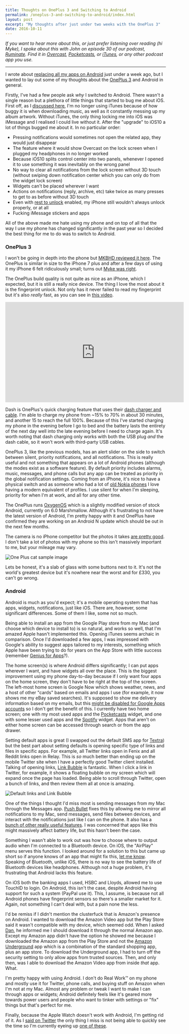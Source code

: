 ```yaml
---
title: Thoughts on OnePlus 3 and Switching to Android
permalink: /oneplus-3-and-switching-to-android/index.html
layout: post
excerpt: "My thoughts after just under two weeks with the OnePlus 3"
date: 2016-10-11
---
```



*If you want to hear more about this, or just prefer listening over reading (hi Myke), I spoke about this with John on episode 30 of our podcast, <a href="http://ruminatepodcast.com/31">Ruminate</a>. Find it in <a href="https://overcast.fm/itunes1033235350/ruminate-podcast">Overcast</a>, <a href="http://pca.st/ruminate">Pocketcasts</a>, or <a href="https://itunes.apple.com/gb/podcast/ruminate-podcast/id1033235350">iTunes</a>, or any other podcast app you use.*

---

I wrote about [replacing all my apps on Android](http://robblewis.me/replacing-apps-on-android) just under a week ago, but I wanted to lay out some of my thoughts about the [OnePlus 3](https://oneplus.net/uk/3) and Android in general.

Firstly, I've had a few people ask *why* I switched to Android. There wasn't a single reason but a plethora of little things that started to bug me about iOS. First off, as I [discussed here](http://www.ruminatepodcast.com/30), I'm no longer using iTunes because of how buggy it is when downloading music, as well as it constantly messing up my album artwork. Without iTunes, the only thing locking me into iOS was iMessage and I realised I could live without it. After the "upgrade" to iOS10 a lot of things bugged me about it. In no particular order:

- Pressing notifications would sometimes not open the related app, they would just disappear
- The feature where it would show Overcast on the lock screen when I plugged my headphones in no longer worked
- Because iOS10 splits control center into two panels, whenever I opened it to use something it was inevitably on the wrong panel
- No way to clear all notifications from the lock screen without 3D touch (without swiping down notification center which you can only do from the widget lock screen)
- Widgets can't be placed wherever I want
- Actions on notifications (reply, archive, etc) take twice as many presses to get to as before without 3D touch
- Even with [rest to unlock](http://www.howtogeek.com/262837/how-to-unlock-your-ios-10-device-with-a-single-click-like-in-ios-9/) enabled, my iPhone still wouldn't always unlock properly, or at all
- Fucking iMessage stickers and apps

All of the above made me hate using my phone and on top of all that the way I use my phone has changed significantly in the past year so I decided the best thing for me to do was to switch to Android.

### OnePlus 3

I won't be going in depth into the phone but [MKBHD reviewed it here](https://www.youtube.com/watch?v=ycIpOZY03OM). The OnePlus is similar in size to the iPhone 7 plus and after a few days of using it my iPhone 6 felt ridiculously small; turns out [Myke was right](https://twitter.com/search?q=%23mykewasright).

The OnePlus build quality is not quite as nice as an iPhone, which I expected, but it is still a really nice device. The thing I love the most about it is the fingerprint unlock. Not only has it never failed to read my fingerprint but it's also *really* fast, as you can see in [this video](https://www.youtube.com/watch?v=fOIfTNfdZUk).

<div style="text-align:center;">
    <iframe width="560" height="315" src="https://www.youtube.com/embed/fOIfTNfdZUk" frameborder="0" allowfullscreen></iframe>
</div>

Dash is OnePlus's quick charging feature that uses their [dash charger and cable](https://oneplus.net/uk/3/dashcharge). I'm able to charge my phone from ~15% to 70% in about 30 minutes, and another 15 to reach the full 100%. Because of this I've started charging my phone in the evening before I go to bed and the battery lasts the entirety of the next day well into the late evening before I need to charge again. It's worth noting that dash charging only works with both the USB plug *and* the dash cable, so it won't work with third-party USB cables.

OnePlus 3, like the previous models, has an alert slider on the side to switch between silent, priority notifications, and all notifications. This is really useful and not something that appears on a lot of Android phones (although the modes exist as a software feature). By default priority includes alarms, music, messages, and phone calls but any app can be treated as priority in the global notification settings. Coming from an iPhone, it's nice to have a physical switch and as someone who had a lot of [old Nokia phones](https://en.wikipedia.org/wiki/Nokia_3310) I love having a modern equivalent of profiles. I use silent for when I'm sleeping, priority for when I'm at work, and all for any other time.

The OnePlus runs [OxygenOS](https://en.wikipedia.org/wiki/OxygenOS) which is a slightly modified version of stock Android, currently on 6.0 Marshmallow. Although it's frustrating to not have the latest version of Android, I'm pretty happy with it and OnePlus have confirmed they are working on an Android N update which should be out in the next few months.

The camera is no iPhone competitor but the photos it takes [are pretty good](http://rmlewisuk.s3.amazonaws.com/one-plus-sample-cat.jpg). I don't take a lot of photos with my phone so this isn't massively important to me, but your mileage may vary.

![One Plus cat sample image](http://rmlewisuk.s3.amazonaws.com/one-plus-sample-cat-preview.jpg)

Lets be honest, it's a slab of glass with some buttons next to it. It's not the world's greatest device but it's nowhere near the worst and for £330, you can't go wrong.

### Android

Android is much as you'd expect; it's a mobile operating system that has apps, widgets, notifications, just like iOS. There are, however, some significant differences. Some of them I like, some not so much.

Being able to install an app from the Google Play store from my Mac (and choose which device to install to) is so natural, and works so well, that I'm amazed Apple hasn't implemented this. Opening iTunes seems archaic in comparison. Once I'd downloaded a few apps, I was impressed with Google's ability to suggest apps tailored to my interests, something which Apple have been trying to do for years on the App Store with little success (remember [Genius for Apps](http://appleinsider.com/articles/12/09/03/apple_turns_on_app_store_genius_recommendations_for_developers)?).

The home screen(s) is where Android differs significantly; I can put apps wherever I want, and have widgets all over the place. This is the biggest improvement using my phone day-to-day because if I only want four apps on the home screen, they don't have to be right at the top of the screen. The left-most home screen is Google Now which shows weather, news, and a host of other "cards" based on emails and apps I use (for example, it now shows me my eBay saved searches). It's supposed to show me delivery information based on my emails, but this [might be disabled for Google Apps accounts](http://www.droid-life.com/2015/07/06/gmail-google-now-package-tracking-card-is-showing-up-or-some-google-apps-users/) so I don't get the benefit of this. I currently have two home screen; one with my most used apps and the [Pocketcasts](https://pocketcasts.com) widget, and one with some lesser used apps and the [Spotify](https://spotify.com) widget. Apps that aren't on either home screen can be accessed through search or from the app drawer.

Setting default apps is great (I swapped out the default SMS app for [Textra](https://play.google.com/store/apps/details?id=com.textra&hl=en_GB)) but the best part about setting defaults is opening specific type of links and files in specific apps. For example, all Twitter links open in Fenix and all Reddit links open in Relay. This is *so* much better than ending up on the mobile Twitter site when I have a perfectly good Twitter client installed. Talking of opening links, [Link Bubble](https://play.google.com/store/apps/details?id=com.linkbubble.playstore&hl=en_GB) is fantastic. When I click a link in Twitter, for example, it shows a floating bubble on my screen which will expand once the page has loaded. Being able to scroll through Twitter, open a bunch of links, and then review them all at once is amazing.

![Default links and Link Bubble](http://rmlewisuk.s3.amazonaws.com/default-links-and-link-bubble.png)

One of the things I thought I'd miss most is sending messages from my Mac through the Messages app. [Push Bullet](https://www.pushbullet.com/) fixes this by allowing me to mirror all notifications to my Mac, send messages, send files between devices, and interact with the notifications just like I can on the phone. It also has a [bunch of other really useful features](https://www.pushbullet.com/pro). I was concerned that apps like this might massively affect battery life, but this hasn't been the case.

Something I wasn't able to work out was how to choose where to output audio when I'm connected to a Bluetooth device. On iOS, the "AirPlay" menu serves this function. I looked around for a solution to this but came up short so if anyone knows of an app that might fix this, [let me know](https://twitter.com/rmlewisuk). Speaking of Bluetooth, unlike iOS, there is no way to see the battery life of Bluetooth devices like headphones. Although not a huge problem, it's frustrating that Android lacks this feature.

On iOS both the banking apps I used, HSBC and Lloyds, allowed me to use TouchID to login. On Android, this isn't the case, despite Android having support for such a system (PayPal use it). This, I assume, is because not all Android phones have fingerprint sensors so there's a smaller market for it. Again, not something I can't deal with, but a pain none the less.

I'd be remiss if I didn't mention the clusterfuck that is Amazon's presence on Android. I wanted to download the Amazon Video app but the Play Store said it wasn't compatible with my device, which seemed odd. When I asked [Dan](https://twitter.com/danharper7), he informed me I should download it through the normal Amazon app. Except my Amazon app didn't have the option he showed me because I downloaded the Amazon app from the Play Store and not the [Amazon Underground](https://www.amazon.co.uk/Amazon-com-Amazon-Underground/dp/B004GJDQT8) app which is a combination of the standard shopping app, plus an app store. To download the Underground app, I had to turn off the security setting to only allow apps from trusted sources. Then, and only then, was I able to download the Amazon Video app from inside *that* app. What.

I'm pretty happy with using Android. I don't do Real Work™ on my phone and mostly use it for Twitter, phone calls, and buying stuff on Amazon when I'm not at my Mac. Almost any problem or tweak I want to make I can through apps or widgets; Android definitely feels like it's geared more towards power users and people who want to tinker with settings or "fix" things but that's perfect for me.

Finally, because the Apple Watch doesn't work with Android, I'm getting rid of it. As I [said on Twitter](https://hellsite.rknight.me/783674253807845376) the only thing I miss is not being able to quickly see the time so I'm currently eyeing up [one of these](http://www.nixon.com/uk/en/sentry-leather-sw/A105SW.html?dwvar_A105SW_color=2244&dwvar_A105SW_size=00#gclid=Cj0KEQjw1ee_BRD3hK6x993YzeoBEiQA5RH_BHLZjplqhtoBrlGuj7TgwFVJGVScjX9UVaU9d1tOVwgaAmee8P8HAQ&start=1).